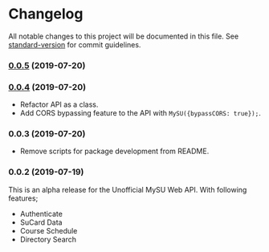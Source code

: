 # Changelog

All notable changes to this project will be documented in this file. See [standard-version](https://github.com/conventional-changelog/standard-version) for commit guidelines.

### [0.0.5](https://github.com/eralpsahin/mysu-api/compare/v0.0.3...v0.0.5) (2019-07-20)



### [0.0.4](https://github.com/eralpsahin/mysu-api/compare/v0.0.3...v0.0.4) (2019-07-20)

- Refactor API as a class.
- Add CORS bypassing feature to the API with `MySU({bypassCORS: true});`.

### 0.0.3 (2019-07-20)

- Remove scripts for package development from README.

### 0.0.2 (2019-07-19)

This is an alpha release for the Unofficial MySU Web API. With following features;

- Authenticate
- SuCard Data
- Course Schedule
- Directory Search
